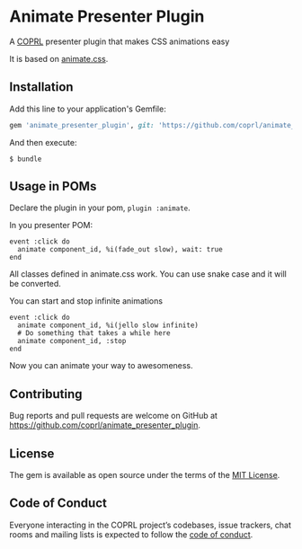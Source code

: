 # Animate Presenter Plugin

A [COPRL](http://github.com/coprl/coprl) presenter plugin that makes CSS animations easy

It is based on [animate.css](https://github.com/daneden/animate.css).


## Installation

Add this line to your application's Gemfile:

```ruby
gem 'animate_presenter_plugin', git: 'https://github.com/coprl/animate_presenter_plugin', require: false
```

And then execute:

    $ bundle


## Usage in POMs

Declare the plugin in your pom, `plugin :animate`.

In you presenter POM:

    event :click do
      animate component_id, %i(fade_out slow), wait: true
    end              

All classes defined in animate.css work. You can use snake case and it will be converted.


You can start and stop infinite animations

    event :click do
      animate component_id, %i(jello slow infinite)
      # Do something that takes a while here
      animate component_id, :stop
    end              

Now you can animate your way to awesomeness.

## Contributing

Bug reports and pull requests are welcome on GitHub at https://github.com/coprl/animate_presenter_plugin.

## License

The gem is available as open source under the terms of the [MIT License](https://opensource.org/licenses/MIT).

## Code of Conduct

Everyone interacting in the COPRL project’s codebases, issue trackers, chat rooms and mailing lists is expected to follow the [code of conduct](https://github.com/coprl/coprl/blob/master/CODE-OF-CONDUCT.md).
